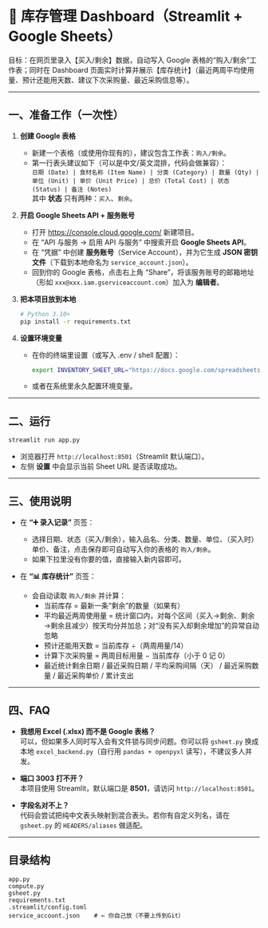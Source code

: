 # 🍱 库存管理 Dashboard（Streamlit + Google Sheets）

目标：在网页里录入【买入/剩余】数据，自动写入 Google 表格的“购入/剩余”工作表；同时在 Dashboard 页面实时计算并展示【库存统计】（最近两周平均使用量、预计还能用天数、建议下次采购量、最近采购信息等）。

---

## 一、准备工作（一次性）

1) **创建 Google 表格**
   - 新建一个表格（或使用你现有的），建议包含工作表：`购入/剩余`。
   - 第一行表头建议如下（可以是中文/英文混排，代码会做兼容）：  
     `日期 (Date) | 食材名称 (Item Name) | 分类 (Category) | 数量 (Qty) | 单位 (Unit) | 单价 (Unit Price) | 总价 (Total Cost) | 状态 (Status) | 备注 (Notes)`  
     其中 **状态** 只有两种：`买入`、`剩余`。

2) **开启 Google Sheets API + 服务账号**
   - 打开 https://console.cloud.google.com/ 新建项目。
   - 在 “API 与服务 → 启用 API 与服务” 中搜索开启 **Google Sheets API**。
   - 在 “凭据” 中创建 **服务账号**（Service Account），并为它生成 **JSON 密钥文件**（下载到本地命名为 `service_account.json`）。
   - 回到你的 Google 表格，点击右上角 “Share”，将该服务账号的邮箱地址（形如 `xxx@xxx.iam.gserviceaccount.com`）加入为 **编辑者**。

3) **把本项目放到本地**
   ```bash
   # Python 3.10+
   pip install -r requirements.txt
   ```

4) **设置环境变量**
   - 在你的终端里设置（或写入 .env / shell 配置）：
     ```bash
     export INVENTORY_SHEET_URL="https://docs.google.com/spreadsheets/d/xxxxxxxxxxxxxxxxxxxxxxxx/edit#gid=0"
     ```
   - 或者在系统里永久配置环境变量。

---

## 二、运行

```bash
streamlit run app.py
```
- 浏览器打开 `http://localhost:8501`（Streamlit 默认端口）。
- 左侧 **设置** 中会显示当前 Sheet URL 是否读取成功。

---

## 三、使用说明

- 在 **“➕ 录入记录”** 页签：
  - 选择日期、状态（买入/剩余），输入品名、分类、数量、单位、（买入时）单价、备注，点击保存即可自动写入你的表格的 `购入/剩余`。
  - 如果下拉里没有你要的值，直接输入新内容即可。

- 在 **“📊 库存统计”** 页签：
  - 会自动读取 `购入/剩余` 并计算：
    - 当前库存 = 最新一条“剩余”的数量（如果有）
    - 平均最近两周使用量 = 统计窗口内，对每个区间（买入→剩余、剩余→剩余且减少）按天均分并加总；对“没有买入却剩余增加”的异常自动忽略
    - 预计还能用天数 = 当前库存 ÷（两周用量/14）
    - 计算下次采购量 = 两周目标用量 − 当前库存（小于 0 记 0）
    - 最近统计剩余日期 / 最近采购日期 / 平均采购间隔（天） / 最近采购数量 / 最近采购单价 / 累计支出

---

## 四、FAQ

- **我想用 Excel (.xlsx) 而不是 Google 表格？**  
  可以，但如果多人同时写入会有文件锁与同步问题。你可以将 `gsheet.py` 换成本地 `excel_backend.py`（自行用 `pandas + openpyxl` 读写），不建议多人并发。

- **端口 3003 打不开？**  
  本项目使用 Streamlit，默认端口是 **8501**，请访问 `http://localhost:8501`。

- **字段名对不上？**  
  代码会尝试把纯中文表头映射到混合表头。若你有自定义列名，请在 `gsheet.py` 的 `HEADERS/aliases` 做适配。

---

## 目录结构
```
app.py
compute.py
gsheet.py
requirements.txt
.streamlit/config.toml
service_account.json    # ← 你自己放（不要上传到Git）
```
